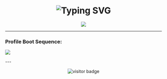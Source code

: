 <h1 align="center">
  <img src="https://readme-typing-svg.demolab.com?font=Fira+Code&duration=3000&pause=1000&color=FF0055&center=true&vCenter=true&width=435&lines=Rhein+Sakatoku;Developer;Click+button+below+:3" alt="Typing SVG" />
</h1>


<p align="center">
  <a href="https://rheinsakatoku.github.io" target="_blank">
    <img src="https://komarev.com/ghpvc/?username=RheinSakatoku&style=flat-square&color=ff0066&label=visitors" />
  </a>
</p>

---

### Profile Boot Sequence:

<p align="left">
  <img src="https://readme-typing-svg.demolab.com?font=Fira+Code&size=14&duration=2500&pause=500&color=FFFF33&multiline=true&width=600&height=220&lines=%3E%20Initializing%20cyberdeck...;%3E%20Injecting%20JS_Overclock.dll;%3E%20Mounting%20dreamcore.sys;%3E%20Tracing%20ghost-signal...;%3E%20Spawning%20daemon%20%5B%20%E2%96%88%20%E2%96%88%20%E2%96%93%20%E2%96%93%20%E2%96%92%20%E2%96%92%20%E2%96%91%20%E2%96%91%20%5D;%3E%20ACCESS%20GRANTED;%3E%20Executing%20%2Fneuro%2Fscripts%2Finit.bash;%3E%20echo%20%22Rhein%20Sakatoku%20online%22;%3E%20WARNING!%20Error%2037%20detected%3A%20System%20instability;%3E%20EMERGENCY%20SHUTDOWN%20INITIATED" />
</p>
---

<p align="center">
  <img src="https://visitor-badge.laobi.icu/badge?page_id=RheinSakatoku.rheinsakatoku.github.io&style=flat-square&color=00ff00" alt="visitor badge"/>
</p>






